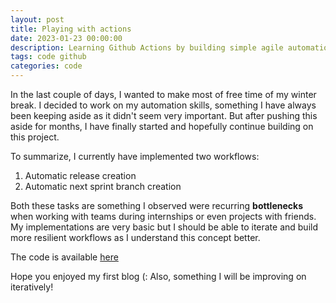 ```yaml
---
layout: post
title: Playing with actions
date: 2023-01-23 00:00:00
description: Learning Github Actions by building simple agile automation tasks
tags: code github 
categories: code
---
```


In the last couple of days, I wanted to make most of free time of my winter break. I decided to work on my automation skills, something I have always been keeping aside as it didn't seem very important. But after pushing this aside for months, I have finally started and hopefully continue building on this project.

To summarize, I currently have implemented two workflows:
<ol>
    <li> Automatic release creation</li>
    <li> Automatic next sprint branch creation</li>
</ol>

Both these tasks are something I observed were recurring <b>bottlenecks</b> when working with teams during internships or even projects with friends. My implementations are very basic but I should be able to iterate and build more resilient workflows as I understand this concept better. 

The code is available <a href="https://github.com/IamShubhamGupto/playing-with-actions">here</a> 

Hope you enjoyed my first blog (: Also, something I will be improving on iteratively!

<!-- Jean shorts raw denim Vice normcore, art party High Life PBR skateboard stumptown vinyl kitsch. Four loko meh 8-bit, tousled banh mi tilde forage Schlitz dreamcatcher twee 3 wolf moon. Chambray asymmetrical paleo salvia, sartorial umami four loko master cleanse drinking vinegar brunch. <a href="https://www.pinterest.com">Pinterest</a> DIY authentic Schlitz, hoodie Intelligentsia butcher trust fund brunch shabby chic Kickstarter forage flexitarian. Direct trade <a href="https://en.wikipedia.org/wiki/Cold-pressed_juice">cold-pressed</a> meggings stumptown plaid, pop-up taxidermy. Hoodie XOXO fingerstache scenester Echo Park. Plaid ugh Wes Anderson, freegan pug selvage fanny pack leggings pickled food truck DIY irony Banksy.

#### Hipster list
<ul>
    <li>brunch</li>
    <li>fixie</li>
    <li>raybans</li>
    <li>messenger bag</li>
</ul>

Hoodie Thundercats retro, tote bag 8-bit Godard craft beer gastropub. Truffaut Tumblr taxidermy, raw denim Kickstarter sartorial dreamcatcher. Quinoa chambray slow-carb salvia readymade, bicycle rights 90's yr typewriter selfies letterpress cardigan vegan.

<hr>

Pug heirloom High Life vinyl swag, single-origin coffee four dollar toast taxidermy reprehenderit fap distillery master cleanse locavore. Est anim sapiente leggings Brooklyn ea. Thundercats locavore excepteur veniam eiusmod. Raw denim Truffaut Schlitz, migas sapiente Portland VHS twee Bushwick Marfa typewriter retro id keytar.

<blockquote>
    We do not grow absolutely, chronologically. We grow sometimes in one dimension, and not in another, unevenly. We grow partially. We are relative. We are mature in one realm, childish in another.
    —Anais Nin
</blockquote>

Fap aliqua qui, scenester pug Echo Park polaroid irony shabby chic ex cardigan church-key Odd Future accusamus. Blog stumptown sartorial squid, gastropub duis aesthetic Truffaut vero. Pinterest tilde twee, odio mumblecore jean shorts lumbersexual. -->
